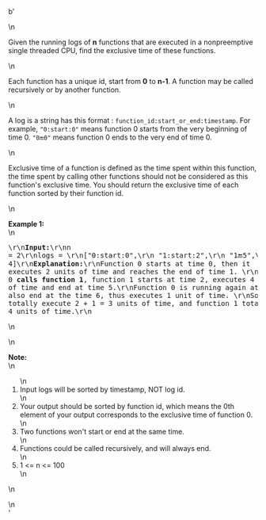 b'<div class="question-description">\n<p><p>Given the running logs of <b>n</b> functions that are executed in a nonpreemptive single threaded CPU, find the exclusive time of these functions. </p>\n<p>Each function has a unique id, start from <b>0</b> to <b>n-1</b>. A function may be called recursively or by another function.</p>\n<p>A log is a string has this format : <code>function_id:start_or_end:timestamp</code>. For example, <code>"0:start:0"</code> means function 0 starts from the very beginning of time 0. <code>"0:end:0"</code> means function 0 ends to the very end of time 0. </p>\n<p>Exclusive time of a function is defined as the time spent within this function, the time spent by calling other functions should not be considered as this function\'s exclusive time. You should return the exclusive time of each function sorted by their function id.</p>\n<p><b>Example 1:</b><br/>\n<pre>\r\n<b>Input:</b>\r\nn = 2\r\nlogs = \r\n["0:start:0",\r\n "1:start:2",\r\n "1:end:5",\r\n "0:end:6"]\r\n<b>Output:</b>[3, 4]\r\n<b>Explanation:</b>\r\nFunction 0 starts at time 0, then it executes 2 units of time and reaches the end of time 1. \r\nNow function 0 <b>calls function 1</b>, function 1 starts at time 2, executes 4 units of time and end at time 5.\r\nFunction 0 is running again at time 6, and also end at the time 6, thus executes 1 unit of time. \r\nSo function 0 totally execute 2 + 1 = 3 units of time, and function 1 totally execute 4 units of time.\r\n</pre>\n</p>\n<p><b>Note:</b><br/>\n<ol>\n<li>Input logs will be sorted by timestamp, NOT log id.</li>\n<li>Your output should be sorted by function id, which means the 0th element of your output corresponds to the exclusive time of function 0.</li>\n<li>Two functions won\'t start or end at the same time.</li>\n<li>Functions could be called recursively, and will always end.</li>\n<li>1 &lt;= n &lt;= 100</li>\n</ol>\n</p></p>\n</div>'